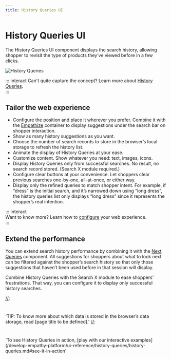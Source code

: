 ```yaml
---
title: History Queries UI
---
```


# History Queries UI

The History Queries UI component displays the search history, allowing shopper to revisit the type
of products they’ve viewed before in a few clicks.

![History Queries](/assets/media/xcomponents_func_historyqueries.gif)

::: interact Can't quite capture the concept? Learn more about
[History Queries](../features/history-queries-overview.md).  
:::

## Tailor the web experience

- Configure the position and place it wherever you prefer. Combine it with the
  [Empathize](empathize.md) container to display suggestions under the search bar on shopper
  interaction.
- Show as many history suggestions as you want.
- Choose the number of search records to store in the browser’s local storage to refresh the history
  list.
- Animate the display of History Queries at your ease.
- Customize content. Show whatever you need: text, images, icons.
- Display History Queries only from successful searches. No result, no search record stored. (Search
  X module required.)
- Configure clear buttons at your convenience. Let shoppers clear previous searches one-by-one,
  all-at-once, or either way.
- Display only the refined queries to match shopper intent. For example, if “dress” is the initial
  search, and it’s narrowed down using “long dress”, the history queries list only displays “long
  dress” since it represents the shopper’s real intention.

::: interact  
Want to know more? Learn how to [configure](/develop-empathy-platform/ui-reference/) your web
experience.  
:::

## Extend the performance

You can extend search history performance by combining it with the [Next Queries](next-queries.md)
component. All suggestions for shoppers about what to look next can be filtered against the
shopper’s search history so that only those suggestions that haven’t been used before in that
session will display.

[//]: # 'Link only when available to Search module page in UI reference'

Combine History Queries with the Search X module to ease shoppers' frustrations. That way, you can
configure it to display only successful history searches.

[//]:
  #
  'TIP: To know more about which data is stored in the browser’s data storage, read [page title to be defined].'
[//]:
  #
  'To see History Queries in action, [play with our interactive examples](/develop-empathy-platform/ui-reference/history-queries/history-queries.md#see-it-in-action'
